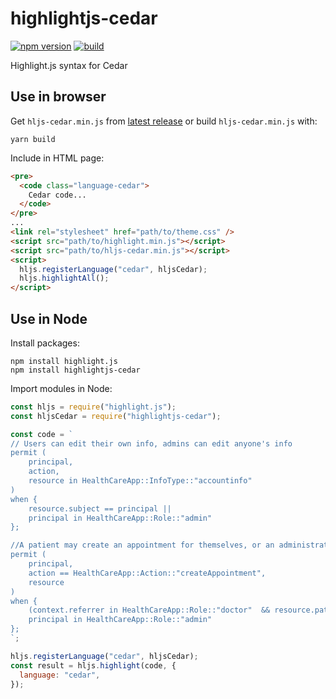 # highlightjs-cedar

[![npm version](https://img.shields.io/npm/v/highlightjs-cedar)](https://www.npmjs.com/highlightjs-cedar)
[![build](https://img.shields.io/github/actions/workflow/status/jasmaa/highlightjs-cedar/build.yml)](https://github.com/jasmaa/highlightjs-cedar/actions)

Highlight.js syntax for Cedar

## Use in browser

Get `hljs-cedar.min.js` from [latest
release](https://github.com/jasmaa/highlightjs-cedar/releases) or build
`hljs-cedar.min.js` with:

```
yarn build
```

Include in HTML page:

```html
<pre>
  <code class="language-cedar">
    Cedar code...
  </code>
</pre>
...
<link rel="stylesheet" href="path/to/theme.css" />
<script src="path/to/highlight.min.js"></script>
<script src="path/to/hljs-cedar.min.js"></script>
<script>
  hljs.registerLanguage("cedar", hljsCedar);
  hljs.highlightAll();
</script>
```

## Use in Node

Install packages:

```
npm install highlight.js
npm install highlightjs-cedar
```

Import modules in Node:

```js
const hljs = require("highlight.js");
const hljsCedar = require("highlightjs-cedar");

const code = `
// Users can edit their own info, admins can edit anyone's info
permit (
    principal,
    action,
    resource in HealthCareApp::InfoType::"accountinfo"
)
when {
    resource.subject == principal ||
    principal in HealthCareApp::Role::"admin"
};

//A patient may create an appointment for themselves, or an administrator can do it
permit (
    principal,
    action == HealthCareApp::Action::"createAppointment",
    resource
)
when {
    (context.referrer in HealthCareApp::Role::"doctor"  && resource.patient == principal) ||
    principal in HealthCareApp::Role::"admin"
};
`;

hljs.registerLanguage("cedar", hljsCedar);
const result = hljs.highlight(code, {
  language: "cedar",
});
```
